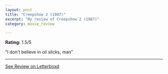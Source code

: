 ```yaml
---
layout: post
title: "Creepshow 2 (1987)"
excerpt: "My review of Creepshow 2 (1987)"
category: movie_review

---
```


**Rating:** 1.5/5

“I don’t believe in oil slicks, man”

<hr>

[See Review on Letterboxd](https://boxd.it/1n5Xx9)
